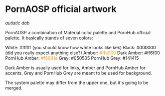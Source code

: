 # PornAOSP official artwork
*autistic dab*

PornAOSP a combination of Material color palette and PornHub official palette. It basically stands of seven colors:

White: #ffffff (you should know how white looks like kek)
Black: <span style="color: #000000">#000000</span> (did you really expect anything else?)
Amber: <span style="color: #ffa000">#ffa000</span>
Dark Amber: <span style="color: ##ff6f00">#ff6f00</span>
PornHub Amber: <span style="color: #f8981e">#f8981e</span>
Grey: <span style="#050505">#050505</span>
PornHub Grey: <span style="#141415">#141415</span>

Dark Amber is usually used for links, Amber and PornHub Amber for accents. Grey and PornHub Grey are meant to be used for background.

The system palette may differ from the upper one, but it's going to be merged.
